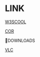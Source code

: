# LINK

[W3SCOOL](https://www.w3schools.com/html/html5_audio.asp)


[COR](https://html-color-codes.info/Codigos-de-Cores-HTML/)


🔴DOWNLOADS

[VLC](https://www.videolan.org/vlc/)
